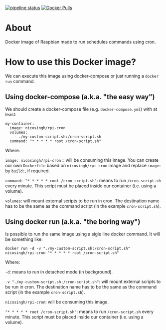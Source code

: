 [![pipeline status](https://gitlab.com/nicosingh/rpi-cron/badges/master/pipeline.svg)](https://gitlab.com/nicosingh/rpi-cron/commits/master) [![Docker Pulls](https://img.shields.io/docker/pulls/nicosingh/rpi-cron.svg)](https://hub.docker.com/r/nicosingh/rpi-cron/)

# About

Docker image of Raspbian made to run schedules commands using cron.

# How to use this Docker image?

We can execute this image using docker-compose or just running a `docker run` command.

## Using docker-compose (a.k.a. "the easy way")

We should create a docker-compose file (e.g. `docker-compose.yml`) with at least:

```
my-container:
  image: nicosingh/rpi-cron
  volumes:
    - ./my-custom-script.sh:/cron-script.sh
  command: "* * * * * root /cron-script.sh"
```

Where:

`image: nicosingh/rpi-cron:`: will be consuming this image. You can create our own `Dockerfile` based on `nicosingh/rpi-cron` image and replace `image:` by `build:`, if required.

`command: "* * * * * root /cron-script.sh"`: means to run `/cron-script.sh` every minute. This script must be placed inside our container (i.e. using a volume).

`volumes`: will mount external scripts to be run in cron. The destination name has to be the same as the command script (in the example `cron-script.sh`).

## Using docker run (a.k.a. "the boring way")

Is possible to run the same image using a sigle line docker command. It will be something like:

`docker run -d -v "./my-custom-script.sh:/cron-script.sh" nicosingh/rpi-cron "* * * * * root /cron-script.sh"`

Where:

`-d`: means to run in detached mode (in background).

`-v "./my-custom-script.sh:/cron-script.sh"`: will mount external scripts to be run in cron. The destination name has to be the same as the command script (in the example `cron-script.sh`).

`nicosingh/rpi-cron`: will be consuming this image.

`"* * * * * root /cron-script.sh"`: means to run `/cron-script.sh` every minute. This script must be placed inside our container (i.e. using a volume).
